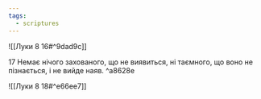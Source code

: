 ```yaml
---
tags:
  - scriptures
---
```


![[Луки 8 16#^9dad9c]]

17 Немає нічого захованого, що не виявиться, ні таємного, що воно не пізнається, і не вийде наяв. ^a8628e

![[Луки 8 18#^e66ee7]]